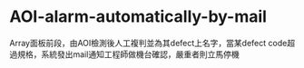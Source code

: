 # AOI-alarm-automatically-by-mail
Array面板前段，由AOI檢測後人工複判並為其defect上名字，當某defect code超過規格，系統發出mail通知工程師做機台確認，嚴重者則立馬停機
